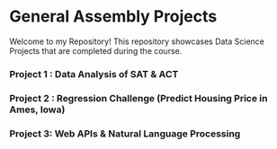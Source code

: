 # General Assembly Projects

Welcome to my Repository! This repository showcases Data Science Projects that are completed during the course. 

### Project 1 : Data Analysis of SAT & ACT


### Project 2 : Regression Challenge (Predict Housing Price in Ames, Iowa)


### Project 3: Web APIs & Natural Language Processing 